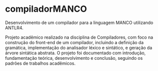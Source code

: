 # compiladorMANCO
Desenvolvimento de um compilador para a linguagem MANCO utilizando ANTLR4.

Projeto acadêmico realizado na disciplina de Compiladores, com foco na construção do front-end de um compilador, incluindo a definição da gramática, implementação do analisador léxico e sintático, e geração da árvore sintática abstrata. O projeto foi documentado com introdução, fundamentação teórica, desenvolvimento e conclusão, seguindo os padrões de trabalhos acadêmicos.
